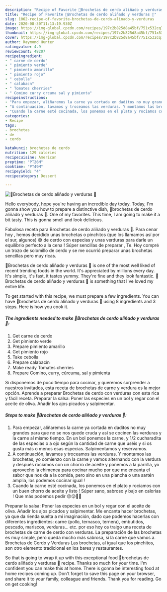 ```yaml
---
description: "Recipe of Favorite 🍢Brochetas de cerdo aliñado y verduras 🍢"
title: "Recipe of Favorite 🍢Brochetas de cerdo aliñado y verduras 🍢"
slug: 1062-recipe-of-favorite-brochetas-de-cerdo-alinado-y-verduras
date: 2020-08-30T11:13:19.930Z
image: https://img-global.cpcdn.com/recipes/197c2b825d8a45bf/751x532cq70/🍢brochetas-de-cerdo-alinado-y-verduras-🍢-foto-principal.jpg
thumbnail: https://img-global.cpcdn.com/recipes/197c2b825d8a45bf/751x532cq70/🍢brochetas-de-cerdo-alinado-y-verduras-🍢-foto-principal.jpg
cover: https://img-global.cpcdn.com/recipes/197c2b825d8a45bf/751x532cq70/🍢brochetas-de-cerdo-alinado-y-verduras-🍢-foto-principal.jpg
author: Raymond Hunter
ratingvalue: 4.9
reviewcount: 48207
recipeingredient:
- " carne de cerdo"
- " pimiento verde"
- " pimiento amarillo"
- " pimiento rojo"
- " cebolla"
- " calabacn"
- " Tomates cherries"
- " Comino curry crcuma sal y pimienta"
recipeinstructions:
- "Para empezar, aliñaremos la carne ya cortada en daditos no muy grandes para que no se nos quede cruda y así se cocinen las verduras y la carne al mismo tiempo. En un bol ponemos la carne, y 1/2 cucharadita de las especias o a ojo según la cantidad de carne que uséis y si os gusta más o menos esas especias. Salpimentamos y reservamos."
- "A continuación, lavamos y troceamos las verduras. Y montamos las brochetas, yo comienzo con la carne y vamos alternando con la verdura y después rociamos con un chorro de aceite y ponemos a la parrilla, yo aprovecho la chimenea para cocinar mucho por que me encanta el sabor que nos da a la comida, pero sino en una plancha o una sartén amplia, los podemos cocinar igual !"
- "Cuando la carne esté cocinada, los ponemos en el plato y rociamos con un buen chorro de aceite y listo ! Súper sano, sabroso y bajo en calorías ! Que más podemos pedir 😜😜👌🏻"
categories:
- Recipe
tags:
- brochetas
- de
- cerdo

katakunci: brochetas de cerdo 
nutrition: 129 calories
recipecuisine: American
preptime: "PT26M"
cooktime: "PT49M"
recipeyield: "4"
recipecategory: Dessert

---
```



![🍢Brochetas de cerdo aliñado y verduras 🍢](https://img-global.cpcdn.com/recipes/197c2b825d8a45bf/751x532cq70/🍢brochetas-de-cerdo-alinado-y-verduras-🍢-foto-principal.jpg)

Hello everybody, hope you're having an incredible day today. Today, I'm gonna show you how to prepare a distinctive dish, 🍢brochetas de cerdo aliñado y verduras 🍢. One of my favorites. This time, I am going to make it a bit tasty. This is gonna smell and look delicious.

Fabulosa receta para Brochetas de cerdo aliñado y verduras 🍢. Para cenar hoy , hemos decidido unas brochetas o pinchitos (que los llamamos así por el sur, algunos) 😅 de cerdo con especias y unas verduras para darle un equilibrio perfecto a la cena ! Súper sencillas de preparar , Te. Hoy compré un trozo de solomillo de cerdo y se me ocurrió preparar unas brochetas sencillas pero muy ricas.

🍢Brochetas de cerdo aliñado y verduras 🍢 is one of the most well liked of recent trending foods in the world. It's appreciated by millions every day. It's simple, it's fast, it tastes yummy. They're fine and they look fantastic. 🍢Brochetas de cerdo aliñado y verduras 🍢 is something that I've loved my entire life.


To get started with this recipe, we must prepare a few ingredients. You can have 🍢brochetas de cerdo aliñado y verduras 🍢 using 8 ingredients and 3 steps. Here is how you cook it.

<!--inarticleads1-->

##### The ingredients needed to make 🍢Brochetas de cerdo aliñado y verduras 🍢:

1. Get  carne de cerdo
1. Get  pimiento verde
1. Prepare  pimiento amarillo
1. Get  pimiento rojo
1. Take  cebolla
1. Prepare  calabacín
1. Make ready  Tomates cherries
1. Prepare  Comino, curry, cúrcuma, sal y pimienta


Si disponemos de poco tiempo para cocinar, y queremos sorprender a nuestros invitados, esta receta de brochetas de carne y verdura es la mejor opción. Aprende a preparar Brochetas de cerdo con verduras con esta rica y fácil receta. Preparar la salsa: Poner las especies en un bol y regar con el aceite de oliva. Añadir los ajos picados y salpimentar. 

<!--inarticleads2-->

##### Steps to make 🍢Brochetas de cerdo aliñado y verduras 🍢:

1. Para empezar, aliñaremos la carne ya cortada en daditos no muy grandes para que no se nos quede cruda y así se cocinen las verduras y la carne al mismo tiempo. En un bol ponemos la carne, y 1/2 cucharadita de las especias o a ojo según la cantidad de carne que uséis y si os gusta más o menos esas especias. Salpimentamos y reservamos.
1. A continuación, lavamos y troceamos las verduras. Y montamos las brochetas, yo comienzo con la carne y vamos alternando con la verdura y después rociamos con un chorro de aceite y ponemos a la parrilla, yo aprovecho la chimenea para cocinar mucho por que me encanta el sabor que nos da a la comida, pero sino en una plancha o una sartén amplia, los podemos cocinar igual !
1. Cuando la carne esté cocinada, los ponemos en el plato y rociamos con un buen chorro de aceite y listo ! Súper sano, sabroso y bajo en calorías ! Que más podemos pedir 😜😜👌🏻


Preparar la salsa: Poner las especies en un bol y regar con el aceite de oliva. Añadir los ajos picados y salpimentar. Me encanta hacer brochetas, ya que da rienda suelta a mi imaginación, dado que podemos hacerlas con diferentes ingredientes: carne (pollo, ternasco, ternera), embutidos, pescado, mariscos, verduras… etc. por eso hoy os traigo una receta de brochetas de carne de cerdo con verduras. La preparación de las brochetas es muy simple, pero queda mucho más sabrosa, si la carne que vamos a. Brochetas de Cerdo y Verduras Las brochetas, al igual que los pinchitos, son otro elemento tradicional en los bares y restaurantes. 

So that is going to wrap it up with this exceptional food 🍢brochetas de cerdo aliñado y verduras 🍢 recipe. Thanks so much for your time. I'm confident you can make this at home. There is gonna be interesting food at home recipes coming up. Don't forget to save this page on your browser, and share it to your family, colleague and friends. Thank you for reading. Go on get cooking!
